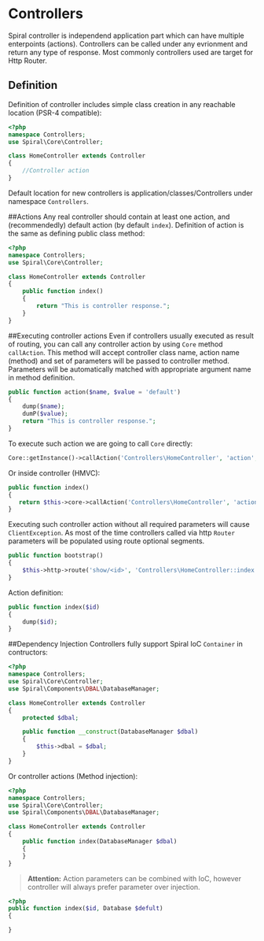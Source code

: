 # Controllers
Spiral controller is independend application part which can have multiple enterpoints (actions). 
Controllers can be called under any evrionment and return any type of response. Most commonly controllers
 used are target for Http Router.

## Definition
Definition of controller includes simple class creation in any reachable location (PSR-4 compatible):
```php
<?php
namespace Controllers;
use Spiral\Core\Controller;

class HomeController extends Controller
{
    //Controller action  
}
```
Default location for new controllers is application/classes/Controllers under namespace `Controllers`. 

##Actions
Any real controller should contain at least one action, and (recommendedly) default action (by default 
`index`). Definition of action is the same as defining public class method:
```php
<?php
namespace Controllers;
use Spiral\Core\Controller;

class HomeController extends Controller
{
    public function index() 
    {
        return "This is controller response.";
    }
}
```

##Executing controller actions
Even if controllers usually executed as result of routing, you can call any controller action by 
using `Core` method `callAction`. This method will accept controller class name, action name (method)
 and set of parameters will be passed to controller method. Parameters will be automatically matched
  with appropriate argument name in method definition.
```php
public function action($name, $value = 'default') 
{
    dump($name);
    dumP($value);
    return "This is controller response.";
}
```
To execute such action we are going to call `Core` directly:
```php
Core::getInstance()->callAction('Controllers\HomeController', 'action', ['name' => 'John']);
```
Or inside controller (HMVC):
```php
public function index() 
{
   return $this->core->callAction('Controllers\HomeController', 'action', ['name' => 'John']);
}
```
Executing such controller action without all required parameters will cause `ClientException`. As most
 of the time controllers called via http `Router` parameters will be populated using route optional 
 segments.
```php
public function bootstrap()
{
    $this->http->route('show/<id>', 'Controllers\HomeController::index');
}
```
Action definition:
```php
public function index($id) 
{
    dump($id);
}
```

##Dependency Injection
Controllers fully support Spiral IoC `Container` in contructors:
```php
<?php
namespace Controllers;
use Spiral\Core\Controller;
use Spiral\Components\DBAL\DatabaseManager;

class HomeController extends Controller
{
    protected $dbal;

    public function __construct(DatabaseManager $dbal)
    {
        $this->dbal = $dbal;
    }
}
```
Or controller actions (Method injection):
```php
<?php
namespace Controllers;
use Spiral\Core\Controller;
use Spiral\Components\DBAL\DatabaseManager;

class HomeController extends Controller
{
    public function index(DatabaseManager $dbal)
    {
    }
}
```
> **Attention:** Action parameters can be combined with IoC, however controller will always prefer 
parameter over injection.

```php
<?php
public function index($id, Database $defult)
{

}
```